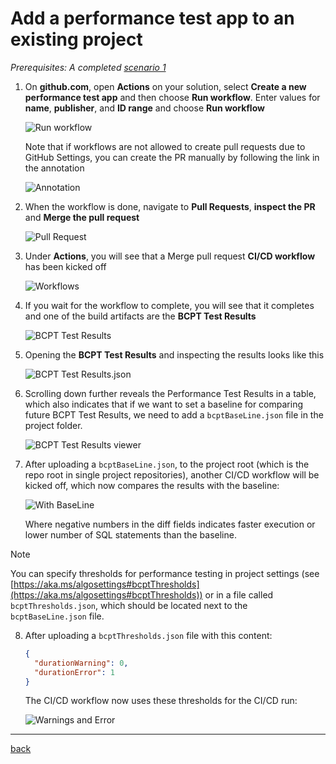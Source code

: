# Add a performance test app to an existing project

*Prerequisites: A completed [scenario 1](GetStarted.md)*

1. On **github.com**, open **Actions** on your solution, select **Create a new performance test app** and then choose **Run workflow**. Enter values for **name**, **publisher**, and **ID range** and choose **Run workflow**

   ![Run workflow](https://github.com/microsoft/AL-Go/assets/10775043/d499294e-8c88-4f2d-9bb4-b34bad276a6b)

   Note that if workflows are not allowed to create pull requests due to GitHub Settings, you can create the PR manually by following the link in the annotation

   ![Annotation](https://github.com/microsoft/AL-Go/assets/10775043/d346f0fc-5db4-4ff1-9c76-e93cb03ae504)

1. When the workflow is done, navigate to **Pull Requests**, **inspect the PR** and **Merge the pull request**

   ![Pull Request](https://github.com/microsoft/AL-Go/assets/10775043/d2831620-3bc9-4808-aa7a-997944aaaa33)

1. Under **Actions**, you will see that a Merge pull request **CI/CD workflow** has been kicked off

   ![Workflows](https://github.com/microsoft/AL-Go/assets/10775043/37f6c5b9-aaac-4cdc-b1d0-ef661cd2bfbe)

1. If you wait for the workflow to complete, you will see that it completes and one of the build artifacts are the **BCPT Test Results**

   ![BCPT Test Results](https://github.com/microsoft/AL-Go/assets/10775043/cb206f91-3b83-4000-987c-39faa9765695)

1. Opening the **BCPT Test Results** and inspecting the results looks like this

   ![BCPT Test Results.json](https://github.com/microsoft/AL-Go/assets/10775043/27acb70c-1ead-4832-b22a-b022c578250d)

1. Scrolling down further reveals the Performance Test Results in a table, which also indicates that if we want to set a baseline for comparing future BCPT Test Results, we need to add a `bcptBaseLine.json` file in the project folder.

   ![BCPT Test Results viewer](https://github.com/microsoft/AL-Go/assets/10775043/4b263e9e-7ec9-4101-92a7-046e7807e797)

1. After uploading a `bcptBaseLine.json`, to the project root (which is the repo root in single project repositories), another CI/CD workflow will be kicked off, which now compares the results with the baseline:

   ![With BaseLine](https://github.com/microsoft/AL-Go/assets/10775043/c00840d5-4c67-4a72-a4d9-cdebe62e54c0)

   Where negative numbers in the diff fields indicates faster execution or lower number of SQL statements than the baseline.

> [!NOTE]
>
> You can specify thresholds for performance testing in project settings (see [https://aka.ms/algosettings#bcptThresholds](https://aka.ms/algosettings#bcptThresholds)) or in a file called `bcptThresholds.json`, which should be located next to the `bcptBaseLine.json` file.

8. After uploading a `bcptThresholds.json` file with this content:

   ```json
   {
     "durationWarning": 0,
     "durationError": 1
   }
   ```

   The CI/CD workflow now uses these thresholds for the CI/CD run:

   ![Warnings and Error](https://github.com/microsoft/AL-Go/assets/10775043/be85d4c1-c710-410d-aba3-b55de8750396)

______________________________________________________________________

[back](../README.md)
